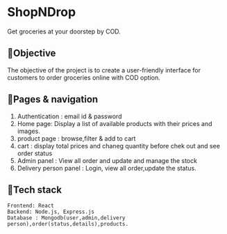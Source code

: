# ShopNDrop

 Get groceries at your doorstep by COD.

## 🚀Objective

The objective of the project is to create a user-friendly interface for customers to order groceries online with COD option.

## 🚀Pages & navigation

1. Authentication : email id & password
1. Home page: Display a list of available products with their prices and images.
1. product page : browse,filter & add to cart
1. cart : display total prices and chaneg quantity before chek out and see order status 
1. Admin panel : View all order and update and manage the stock
1. Delivery person panel : Login, view all order,update the status.

## 🚀Tech stack

    Frontend: React
    Backend: Node.js, Express.js
    Database : Mongodb(user,admin,delivery person),order(status,details),products.
